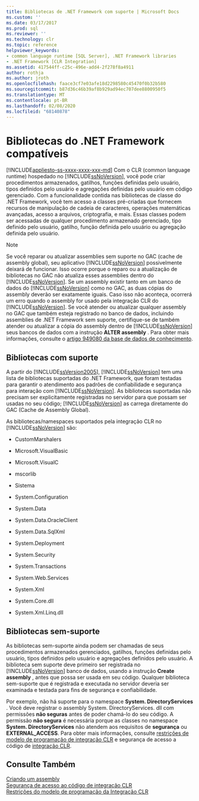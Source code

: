 ```yaml
---
title: Bibliotecas de .NET Framework com suporte | Microsoft Docs
ms.custom: ''
ms.date: 03/17/2017
ms.prod: sql
ms.reviewer: ''
ms.technology: clr
ms.topic: reference
helpviewer_keywords:
- common language runtime [SQL Server], .NET Framework libraries
- .NET Framework [CLR Integration]
ms.assetid: 417544ff-c25c-496e-add4-2f278f8a4911
author: rothja
ms.author: jroth
ms.openlocfilehash: faace3cf7e03afe18d2298580c45470f0b32b580
ms.sourcegitcommit: b87d36c46b39af8b929ad94ec707dee8800950f5
ms.translationtype: MT
ms.contentlocale: pt-BR
ms.lasthandoff: 02/08/2020
ms.locfileid: "68140878"
---
```

# <a name="supported-net-framework-libraries"></a>Bibliotecas do .NET Framework compatíveis
[!INCLUDE[appliesto-ss-xxxx-xxxx-xxx-md](../../../includes/appliesto-ss-xxxx-xxxx-xxx-md.md)]
  Com o CLR (common language runtime) hospedado no [!INCLUDE[ssNoVersion](../../../includes/ssnoversion-md.md)], você pode criar procedimentos armazenados, gatilhos, funções definidas pelo usuário, tipos definidos pelo usuário e agregações definidas pelo usuário em código gerenciado. Com a funcionalidade contida nas bibliotecas de classe do .NET Framework, você tem acesso a classes pré-criadas que fornecem recursos de manipulação de cadeia de caracteres, operações matemáticas avançadas, acesso a arquivos, criptografia, e mais. Essas classes podem ser acessadas de qualquer procedimento armazenado gerenciado, tipo definido pelo usuário, gatilho, função definida pelo usuário ou agregação definida pelo usuário.  
  
> [!NOTE]  
>  Se você reparar ou atualizar assemblies sem suporte no GAC (cache de assembly global), seu aplicativo [!INCLUDE[ssNoVersion](../../../includes/ssnoversion-md.md)] possivelmente deixará de funcionar. Isso ocorre porque o reparo ou a atualização de bibliotecas no GAC não atualiza esses assemblies dentro do [!INCLUDE[ssNoVersion](../../../includes/ssnoversion-md.md)]. Se um assembly existir tanto em um banco de dados do [!INCLUDE[ssNoVersion](../../../includes/ssnoversion-md.md)] como no GAC, as duas cópias do assembly deverão ser exatamente iguais. Caso isso não aconteça, ocorrerá um erro quando o assembly for usado pela integração CLR do [!INCLUDE[ssNoVersion](../../../includes/ssnoversion-md.md)]. Se você atender ou atualizar qualquer assembly no GAC que também esteja registrado no banco de dados, incluindo assemblies de .NET Framework sem suporte, certifique-se de também atender ou atualizar a cópia do assembly dentro de [!INCLUDE[ssNoVersion](../../../includes/ssnoversion-md.md)] seus bancos de dados com a instrução **ALTER assembly** . Para obter mais informações, consulte o [artigo 949080 da base de dados de conhecimento](https://support.microsoft.com/kb/949080).  
  
## <a name="supported-libraries"></a>Bibliotecas com suporte  
 A partir do [!INCLUDE[ssVersion2005](../../../includes/ssversion2005-md.md)], [!INCLUDE[ssNoVersion](../../../includes/ssnoversion-md.md)] tem uma lista de bibliotecas suportadas do .NET Framework, que foram testadas para garantir o atendimento aos padrões de confiabilidade e segurança para interação com [!INCLUDE[ssNoVersion](../../../includes/ssnoversion-md.md)]. As bibliotecas suportadas não precisam ser explicitamente registradas no servidor para que possam ser usadas no seu código; [!INCLUDE[ssNoVersion](../../../includes/ssnoversion-md.md)] as carrega diretamente do GAC (Cache de Assembly Global).  
  
 As bibliotecas/namespaces suportados pela integração CLR no [!INCLUDE[ssNoVersion](../../../includes/ssnoversion-md.md)] são:  
  
-   CustomMarshalers  
  
-   Microsoft.VisualBasic  
  
-   Microsoft.VisualC  
  
-   mscorlib  
  
-   Sistema  
  
-   System.Configuration  
  
-   System.Data  
  
-   System.Data.OracleClient  
  
-   System.Data.SqlXml  
  
-   System.Deployment  
  
-   System.Security  
  
-   System.Transactions  
  
-   System.Web.Services  
  
-   System.Xml  
  
-   System.Core.dll  
  
-   System.Xml.Linq.dll  
  
## <a name="unsupported-libraries"></a>Bibliotecas sem-suporte  
 As bibliotecas sem-suporte ainda podem ser chamadas de seus procedimentos armazenados gerenciados, gatilhos, funções definidas pelo usuário, tipos definidos pelo usuário e agregações definidos pelo usuário. A biblioteca sem suporte deve primeiro ser registrada no [!INCLUDE[ssNoVersion](../../../includes/ssnoversion-md.md)] banco de dados, usando a instrução **Create assembly** , antes que possa ser usada em seu código. Qualquer biblioteca sem-suporte que é registrada e executada no servidor deveria ser examinada e testada para fins de segurança e confiabilidade.  
  
 Por exemplo, não há suporte para o namespace **System. DirectoryServices** . Você deve registrar o assembly System. DirectoryServices. dll com permissões **não seguras** antes de poder chamá-lo do seu código. A permissão **não segura** é necessária porque as classes no namespace **System. DirectoryServices** não atendem aos requisitos de **segurança** ou **EXTERNAL_ACCESS**. Para obter mais informações, consulte [restrições de modelo de programação de integração CLR](../../../relational-databases/clr-integration/database-objects/clr-integration-programming-model-restrictions.md) e segurança de acesso a código de [integração CLR](../../../relational-databases/clr-integration/security/clr-integration-code-access-security.md).  
  
## <a name="see-also"></a>Consulte Também  
 [Criando um assembly](../../../relational-databases/clr-integration/assemblies/creating-an-assembly.md)   
 [Segurança de acesso ao código de integração CLR](../../../relational-databases/clr-integration/security/clr-integration-code-access-security.md)   
 [Restrições do modelo de programação da Integração CLR](../../../relational-databases/clr-integration/database-objects/clr-integration-programming-model-restrictions.md)  
  
  
